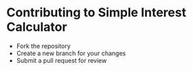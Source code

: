 # Contributing to Simple Interest Calculator
- Fork the repository
- Create a new branch for your changes
- Submit a pull request for review
